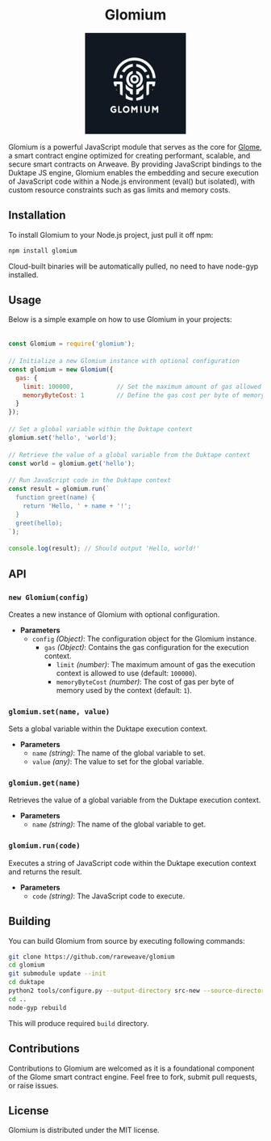 <center>

# Glomium

<img src="./glomium.svg" width="200" ></center>

Glomium is a powerful JavaScript module that serves as the core for [Glome](https://github.com/rareweave/glome), a smart contract engine optimized for creating performant, scalable, and secure smart contracts on Arweave.
By providing JavaScript bindings to the Duktape JS engine, Glomium enables the embedding and secure execution of JavaScript code within a Node.js environment (eval() but isolated), with custom resource constraints such as gas limits and memory costs.

## Installation

To install Glomium to your Node.js project, just pull it off npm:

```bash
npm install glomium
```

Cloud-built binaries will be automatically pulled, no need to have node-gyp installed.

## Usage

Below is a simple example on how to use Glomium in your projects:

```js

const Glomium = require('glomium');

// Initialize a new Glomium instance with optional configuration
const glomium = new Glomium({
  gas: {
    limit: 100000,            // Set the maximum amount of gas allowed for the execution context
    memoryByteCost: 1         // Define the gas cost per byte of memory used
  }
});

// Set a global variable within the Duktape context
glomium.set('hello', 'world');

// Retrieve the value of a global variable from the Duktape context
const world = glomium.get('hello');

// Run JavaScript code in the Duktape context
const result = glomium.run(`
  function greet(name) {
    return 'Hello, ' + name + '!';
  }
  greet(hello);
`);

console.log(result); // Should output 'Hello, world!'
```

## API

### `new Glomium(config)`

Creates a new instance of Glomium with optional configuration.

- **Parameters**
  - `config` _(Object)_: The configuration object for the Glomium instance.
    - `gas` _(Object)_: Contains the gas configuration for the execution context.
      - `limit` _(number)_: The maximum amount of gas the execution context is allowed to use (default: `100000`).
      - `memoryByteCost` _(number)_: The cost of gas per byte of memory used by the context (default: `1`).

### `glomium.set(name, value)`

Sets a global variable within the Duktape execution context.

- **Parameters**
  - `name` _(string)_: The name of the global variable to set.
  - `value` _(any)_: The value to set for the global variable.

### `glomium.get(name)`

Retrieves the value of a global variable from the Duktape execution context.

- **Parameters**
  - `name` _(string)_: The name of the global variable to get.

### `glomium.run(code)`

Executes a string of JavaScript code within the Duktape execution context and returns the result.

- **Parameters**
  - `code` _(string)_: The JavaScript code to execute.

## Building

You can build Glomium from source by executing following commands:

```bash
git clone https://github.com/rareweave/glomium
cd glomium
git submodule update --init
cd duktape
python2 tools/configure.py --output-directory src-new --source-directory src-input --config-metadata config --option-file config/sandbox_config.yaml
cd ..
node-gyp rebuild
```

This will produce required `build` directory.

## Contributions

Contributions to Glomium are welcomed as it is a foundational component of the Glome smart contract engine. Feel free to fork, submit pull requests, or raise issues.

## License

Glomium is distributed under the MIT license.
